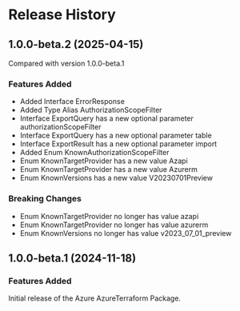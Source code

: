 # Release History
    
## 1.0.0-beta.2 (2025-04-15)
Compared with version 1.0.0-beta.1
    
### Features Added

  - Added Interface ErrorResponse
  - Added Type Alias AuthorizationScopeFilter
  - Interface ExportQuery has a new optional parameter authorizationScopeFilter
  - Interface ExportQuery has a new optional parameter table
  - Interface ExportResult has a new optional parameter import
  - Added Enum KnownAuthorizationScopeFilter
  - Enum KnownTargetProvider has a new value Azapi
  - Enum KnownTargetProvider has a new value Azurerm
  - Enum KnownVersions has a new value V20230701Preview

### Breaking Changes

  - Enum KnownTargetProvider no longer has value azapi
  - Enum KnownTargetProvider no longer has value azurerm
  - Enum KnownVersions no longer has value v2023_07_01_preview
    
    
## 1.0.0-beta.1 (2024-11-18)

### Features Added

Initial release of the Azure AzureTerraform Package.
